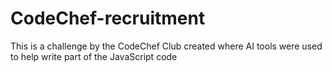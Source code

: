 # CodeChef-recruitment
This is a challenge by the CodeChef Club created where AI tools were used to help write part of the JavaScript code
